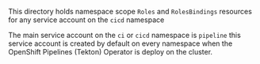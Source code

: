 This directory holds namespace scope `Roles` and `RolesBindings` resources for any service account on the `cicd` namespace

The main service account on the `ci` or `cicd` namespace is `pipeline` this service account is created by default on every namespace when the OpenShift Pipelines (Tekton) Operator is deploy on the cluster.

